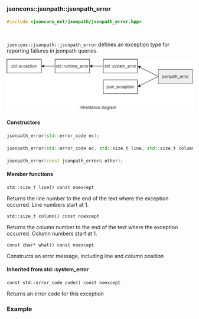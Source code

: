 ### jsoncons::jsonpath::jsonpath_error

```cpp
#include <jsoncons_ext/jsonpath/jsonpath_error.hpp>
```

<br>

`jsoncons::jsonpath::jsonpath_error` defines an exception type for reporting failures in jsonpath queries.

![jsonpath_error](diagrams/jsonpath_error.png)

#### Constructors
```cpp
jsonpath_error(std::error_code ec);

jsonpath_error(std::error_code ec, std::size_t line, std::size_t column);

jsonpath_error(const jsonpath_error& other);
```
#### Member functions

    std::size_t line() const noexcept
Returns the line number to the end of the text where the exception occurred.
Line numbers start at 1.

    std::size_t column() const noexcept
Returns the column number to the end of the text where the exception occurred.
Column numbers start at 1.

    const char* what() const noexcept
Constructs an error message, including line and column position

#### Inherited from std::system_error

    const std::error_code code() const noexcept
Returns an error code for this exception

### Example


